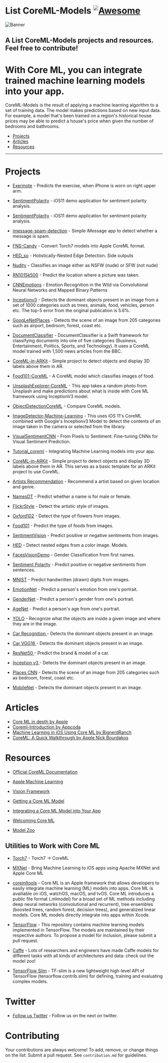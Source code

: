 # List CoreML-Models [![Awesome](https://cdn.rawgit.com/sindresorhus/awesome/d7305f38d29fed78fa85652e3a63e154dd8e8829/media/badge.svg)](https://github.com/sindresorhus/awesome)


![Banner](https://github.com/juanmorillios/List-CoreML-Models/blob/master/banner.png)

## A List CoreML-Models projects and resources. Feel free to contribute!

#  With Core ML, you can integrate trained machine learning models into your app.

CoreML-Models is the result of applying a machine learning algorithm to a set of training data. The model makes predictions based on new input data. For example, a model that's been trained on a region's historical house prices may be able to predict a house's price when given the number of bedrooms and bathrooms.

- [Projects](#projects)
- [Articles](#articles)
- [Resources](#resources)

- - -

# Projects

* [Exermote](https://github.com/Lausbert/Exermote/tree/master/ExermoteInference) - Predicts the exercise, when iPhone is worn on right upper arm.

* [SentimentPolarity](https://github.com/cocoa-ai/SentimentCoreMLDemo) - iOS11 demo application for sentiment polarity analysis.

* [SentimentPolarity](https://github.com/cocoa-ai/SentimentCoreMLDemo) - iOS11 demo application for sentiment polarity analysis.

* [imessage-spam-detection](https://github.com/gkswamy98/imessage-spam-detection/tree/master) - Simple iMessage app to detect whether a message is spam.

* [FNS-Candy](https://github.com/prisma-ai/torch2coreml) - Convert Torch7 models into Apple CoreML format.

* [HED_so](https://github.com/s1ddok/HED-CoreML) - Holistically-Nested Edge Detection. Side outputs

* [Nudity](https://github.com/ph1ps/Nudity-CoreML) - Classifies an image either as NSFW (nude) or SFW (not nude)

* [RN1015k500](https://github.com/awslabs/MXNet2CoreML_iOS_sample_app) - Predict the location where a picture was taken.

* [CNNEmotions](https://github.com/cocoa-ai/FacesVisionDemo) - Emotion Recognition in the Wild via Convolutional Neural Networks and Mapped Binary Patterns

* [Inceptionv3](https://github.com/yulingtianxia/Core-ML-Sample/) - Detects the dominant objects present in an image from a set of 1000 categories such as trees, animals, food, vehicles, person etc. The top-5 error from the original publication is 5.6%.

* [GoogLeNetPlaces](https://github.com/chenyi1989/CoreMLDemo) - Detects the scene of an image from 205 categories such as airport, bedroom, forest, coast etc.

* [DocumentClassifier](https://github.com/toddkramer/DocumentClassifier) - DocumentClassifier is a Swift framework for classifying documents into one of five categories (Business, Entertainment, Politics, Sports, and Technology). It uses a CoreML model trained with 1,500 news articles from the BBC.

* [CoreML-in-ARKit](https://github.com/hanleyweng/CoreML-in-ARKit) - Simple project to detect objects and display 3D labels above them in AR.

* [Food101-CoreML](https://github.com/ph1ps/Food101-CoreML) - A CoreML model which classifies images of food.

* [UnsplashExplorer-CoreML](https://github.com/ahmetws/UnsplashExplorer-CoreML) - This app takes a random photo from Unsplash and make predictions about what is inside with Core ML framework using InceptionV3 model.

* [ObjectDetectionCoreML](https://github.com/ioramashvili/ObjectDetectionCoreML) - Compare CoreML models.

* [ImageDetector-Machine-Learning](https://github.com/JeaneC/ImageDetector-Machine-Learning) - This uses iOS 11's CoreML combined with Google's Inceptionv3 Model to detect the contents of an image taken in the camera or selected from the library.

* [VisualSentimentCNN](https://github.com/imatge-upc/sentiment-2017-imavis) - From Pixels to Sentiment: Fine-tuning CNNs for Visual Sentiment Prediction.

* [Tutorial_coreml](https://github.com/emannuelOC/tutorial_coreml) - Integrating Machine Learning models into your app.

* [CoreML-in-ARKit](https://github.com/hanleyweng/CoreML-in-ARKit) - Simple project to detect objects and display 3D labels above them in AR. This serves as a basic template for an ARKit project to use CoreML.

* [Artists Recommendation](https://github.com/agnosticdev/Blog-Examples/tree/master/UsingCoreMLtoCreateASongRecommendationEngine) - Recommend a artist based on given location and genre.

* [NamesDT](https://github.com/agnosticdev/Blog-Examples/tree/master/UsingCoreMLtoCreateASongRecommendationEngine) - Predict whether a name is for male or female.

* [FlickrStyle](https://github.com/cocoa-ai/StylesVisionDemo) - Detect the artistic style of images.

* [Oxford102](https://github.com/cocoa-ai/FlowersVisionDemo) - Detect the type of flowers from images.

* [Food101](https://github.com/ph1ps/Food101-CoreML) - Predict the type of foods from images.

* [SentimentVision](https://github.com/cocoa-ai/SentimentVisionDemo) - Predict positive or negative sentiments from images.

* [HED](https://github.com/s1ddok/HED-CoreML) - Detect nested edges from a color image. Models.

* [FacesVisionDemo](https://github.com/cocoa-ai/FacesVisionDemo) - Gender Classification from first names.

* [Sentiment Polarity](https://github.com/cocoa-ai/SentimentCoreMLDemo) - Predict positive or negative sentiments from sentences.

* [MNIST](https://github.com/ph1ps/MNIST-CoreML) - Predict handwritten (drawn) digits from images.

* [EmotionNet](https://github.com/cocoa-ai/FacesVisionDemo) - Predict a person's emotion from one's portrait.

* [GenderNet](https://github.com/cocoa-ai/FacesVisionDemo) - Predict a person's gender from one's portrait.

* [AgeNet](https://github.com/cocoa-ai/FacesVisionDemo) - Predict a person's age from one's portrait.

* [YOLO](https://github.com/hollance/YOLO-CoreML-MPSNNGraph) - Recognize what the objects are inside a given image and where they are in the image. 

* [Car Recognition ](https://github.com/ytakzk/CoreML-samples) - Detects the dominant objects present in an image. 

* [Car VGG16 ](https://github.com/alaphao/CoreMLExample) - Detects the dominant objects present in an image. 

* [ResNet50 ](https://github.com/ytakzk/CoreML-samples) - Predict the brand & model of a car. 

* [Inception v3 ](https://github.com/yulingtianxia/Core-ML-Sample/) - Detects the dominant objects present in an image.

* [Places CNN](https://github.com/chenyi1989/CoreMLDemo) - Detects the scene of an image from 205 categories such as bedroom, forest, coast etc.

* [MobileNet](https://github.com/hollance/MobileNet-CoreML) - Detects the dominant objects present in an image. 


# Articles

* [Core ML in depth by Apple](https://developer.apple.com/videos/play/wwdc2017/710/)
* [Coreml-Introduction by Appcoda](https://www.appcoda.com/coreml-introduction/)
* [Machine Learning in iOS Using Core ML by BignerdRanch](https://www.bignerdranch.com/blog/machine-learning-in-ios-using-core-ml/)
* [CoreML: A Quick Walkthrough by Apple Nick Bourdakos](https://medium.com/@nickbourdakos/a-deep-dive-into-coreml-c836561d18f1)


# Resources

* [Official CoreML Documentation](https://developer.apple.com/documentation/coreml)

* [Apple Machine Learning](https://developer.apple.com/machine-learning/)

* [Vision Framework](https://developer.apple.com/documentation/vision)

* [Getting a Core ML Model](https://developer.apple.com/documentation/coreml/getting_a_core_ml_model)

* [Integrating a Core ML Model into Your App](https://developer.apple.com/documentation/coreml/integrating_a_core_ml_model_into_your_app)

* [Welcoming Core ML](https://towardsdatascience.com/welcoming-core-ml-8ba325227a28)

* [Model Zoo](https://github.com/caffe2/caffe2/wiki/Model-Zoo)




## Utilities to Work with Core ML

* [Torch7](https://github.com/prisma-ai/torch2coreml) - Torch7 -> CoreML

* [MXNet](https://aws.amazon.com/es/blogs/machine-learning/bring-machine-learning-to-ios-apps-using-apache-mxnet-and-apple-core-ml/) - Bring Machine Learning to iOS apps using Apache MXNet and Apple Core ML

* [coremltools](https://apple.github.io/coremltools/index.html) - Core ML is an Apple framework that allows developers to easily integrate machine learning (ML) models into apps. Core ML is availiable on iOS, watchOS, macOS, and tvOS. Core ML introduces a public file format (.mlmodel) for a broad set of ML methods including deep neural networks (convolutional and recurrent), tree ensembles (boosted trees, random forest, decision trees), and generalized linear models. Core ML models directly integrate into apps within Xcode.

* [TensorFlow](https://github.com/tensorflow/models) - This repository contains machine learning models implemented in TensorFlow. The models are maintained by their respective authors. To propose a model for inclusion, please submit a pull request.

* [Caffe](https://github.com/BVLC/caffe/wiki/Model-Zoo) - Lots of researchers and engineers have made Caffe models for different tasks with all kinds of architectures and data: check out the model zoo! 

* [TensorFlow Slim](https://github.com/tensorflow/models/blob/master/slim/README.md) - TF-slim is a new lightweight high-level API of TensorFlow (tensorflow.contrib.slim) for defining, training and evaluating complex models. 

# Twitter

* [Follow us Twitter](https://twitter.com/ACoreMLModels) - Follow us on the next on twitter.

# Contributing

Your contributions are always welcome! To add, remove, or change things on the list: Submit a pull request. See `contribution.md` for guidelines.


